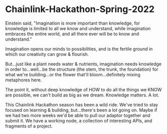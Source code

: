 # Chainlink-Hackathon-Spring-2022

Einstein said, "Imagination is more important than knowledge, for knowledge is limited to all we know and understand, while imagination embraces the entire world, and all there ever will be to know and understand."

Imagination opens our minds to possibilities, and is the fertile ground in which our creativity can grow & flourish.

But...just like a plant needs water & nutrients, imagination needs knowledge in order to...well...be the structure (the stem, the trunk, the foundation) for what we're building...or the flower that'll bloom...definitely mixing metaphores here.

The point it, without deep knowledge of HOW to do all the things we KNOW are possible, we can't build as big as we dream.  Knowledge matters.  A lot.  

This Chainlink Hackathon season has been a wild ride.  We've tried to stay focused on learning & building, but...there's been a lot going on.  Maybe if we had two more weeks we'd be able to pull our adaptor together and submit it.  We have a working node, a collection of interesting APIs, and fragments of a project. 
